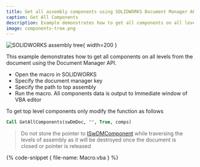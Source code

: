 ```yaml
---
title: Get all assembly components using SOLIDWORKS Document Manager API
caption: Get All Components
description: Example demonstrates how to get all components on all levels from the document using the Document Manager API
image: components-tree.png
---
```

![SOLIDWORKS assembly tree](components-tree.png){ width=200 }

This example demonstrates how to get all components on all levels from the document using the Document Manager API.

* Open the macro in SOLIDWORKS
* Specify the document manager key
* Specify the path to top assembly
* Run the macro. All components data is output to Immediate window of VBA editor

To get top level components only modify the function as follows

~~~ vb
Call GetAllComponents(swDmDoc, "", True, comps)
~~~

> Do not store the pointer to [ISwDMComponent](https://help.solidworks.com/2015/english/api/swdocmgrapi/solidworks.interop.swdocumentmgr~solidworks.interop.swdocumentmgr.iswdmcomponent.html) while traversing the levels of assembly as it will be destroyed once the document is closed or pointer is released

{% code-snippet { file-name: Macro.vba } %}